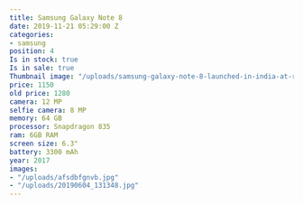```yaml
---
title: Samsung Galaxy Note 8
date: 2019-11-21 05:29:00 Z
categories:
- samsung
position: 4
Is in stock: true
Is in sale: true
Thumbnail image: "/uploads/samsung-galaxy-note-8-launched-in-india-at-rs-67900.webp"
price: 1150
old price: 1280
camera: 12 MP
selfie camera: 8 MP
memory: 64 GB
processor: Snapdragon 835
ram: 6GB RAM
screen size: 6.3"
battery: 3300 mAh
year: 2017
images:
- "/uploads/afsdbfgnvb.jpg"
- "/uploads/20190604_131348.jpg"
---
```


